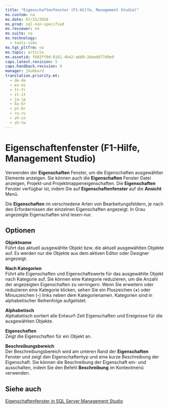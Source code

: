 ```yaml
---
title: "Eigenschaftenfenster (F1-Hilfe, Management Studio)"
ms.custom: na
ms.date: 07/15/2016
ms.prod: sql-non-specified
ms.reviewer: na
ms.suite: na
ms.technology: 
  - tools-ssms
ms.tgt_pltfrm: na
ms.topic: article
ms.assetid: f682ff0d-0161-4b42-a689-26eeb077d9e9
caps.latest.revision: 5
caps.handback.revision: 4
manager: jhubbard
translation.priority.mt: 
  - de-de
  - es-es
  - fr-fr
  - it-it
  - ja-jp
  - ko-kr
  - pt-br
  - ru-ru
  - zh-cn
  - zh-tw
---
```

# Eigenschaftenfenster (F1-Hilfe, Management Studio)
Verwenden der **Eigenschaften** Fenster, um die Eigenschaften ausgewählter Elemente anzeigen. Sie können auch die **Eigenschaften** Fenster Datei anzeigen, Projekt-und Projektmappeneigenschaften. Die **Eigenschaften** Fenster verfügbar ist, indem Sie auf **Eigenschaftenfenster** auf die **Ansicht** Menü.  
  
Die **Eigenschaften** im verschiedene Arten von Bearbeitungsfeldern, je nach den Erfordernissen der einzelnen Eigenschaften angezeigt. In Grau angezeigte Eigenschaften sind lesen\-nur.  
  
## Optionen  
**Objektname**  
Führt das aktuell ausgewählte Objekt bzw. die aktuell ausgewählten Objekte auf. Es werden nur die Objekte aus dem aktiven Editor oder Designer angezeigt.  
  
**Nach Kategorien**  
Führt alle Eigenschaften und Eigenschaftswerte für das ausgewählte Objekt nach Kategorie auf. Sie können eine Kategorie reduzieren, um die Anzahl der angezeigten Eigenschaften zu verringern. Wenn Sie erweitern oder reduzieren eine Kategorie klicken, sehen Sie ein Pluszeichen (**\+**) oder Minuszeichen (**\-**) links neben dem Kategorienamen. Kategorien sind in alphabetischer Reihenfolge aufgelistet.  
  
**Alphabetisch**  
Alphabetisch sortiert alle Entwurf\-Zeit Eigenschaften und Ereignisse für die ausgewählten Objekte.  
  
**Eigenschaften**  
Zeigt die Eigenschaften für ein Objekt an.  
  
**Beschreibungsbereich**  
Der Beschreibungsbereich wird am unteren Rand der **Eigenschaften** Fenster und zeigt den Eigenschaftentyp und eine kurze Beschreibung der Eigenschaft. Sie können die Beschreibung der Eigenschaft ein- und ausschalten, indem Sie den Befehl **Beschreibung** im Kontextmenü verwenden.  
  
## Siehe auch  
[Eigenschaftenfenster in SQL Server Management Studio](assetId:///903d4aca-f57c-43d9-a893-702eceaa7004)  
  
